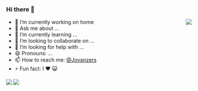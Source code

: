 ### Hi there 👋

<img align="right" src="https://github-readme-stats.vercel.app/api?username=jovanzers&show_icons=true&theme=radical&include_all_commits=true&count_private=true" style="padding-bottom: 20px" />

<!--
**jovanzers/jovanzers** is a ✨ _special_ ✨ repository because its `README.md` (this file) appears on your GitHub profile. 
 -->

- 🔭 I’m currently working on home
- 💬 Ask me about ...
- 🌱 I’m currently learning ...
- 👯 I’m looking to collaborate on ...
- 🤔 I’m looking for help with ...
- 😄 Pronouns: ...
- 📫 How to reach me: [@Jovanzers](https://twitter.com/jovanzers)
- ⚡ Fun fact: I ❤️ 😺

<!-- [![Top Langs](https://github-readme-stats.vercel.app/api/top-langs/?username=jovanzers&layout=compact&theme=radical)](https://github.com/anuraghazra/github-readme-stats) -->

<a href="https://github.com/WinTenDev/WinTenBot.NET">
  <img align="left" src="https://github-readme-stats.vercel.app/api/pin/?username=WinTenDev&repo=WinTenBot.NET&theme=radical" />
</a>
<a href="https://github.com/WinTenDev/WinNetMeter">
  <img align="left" src="https://github-readme-stats.vercel.app/api/pin/?username=WinTenDev&repo=WinNetMeter&theme=radical" />
</a>
